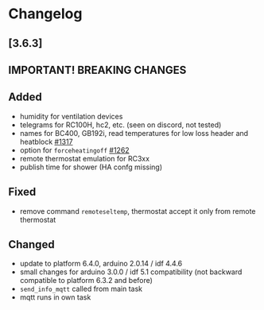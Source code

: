 # Changelog

## [3.6.3]

## **IMPORTANT! BREAKING CHANGES**

## Added

- humidity for ventilation devices
- telegrams for RC100H, hc2, etc. (seen on discord, not tested)
- names for BC400, GB192i, read temperatures for low loss header and heatblock [#1317](https://github.com/emsesp/EMS-ESP32/discussions/1317)
- option for `forceheatingoff` [#1262](https://github.com/emsesp/EMS-ESP32/issues/1262)
- remote thermostat emulation for RC3xx
- publish time for shower (HA confg missing)

## Fixed

- remove command `remoteseltemp`, thermostat accept it only from remote thermostat

## Changed

- update to platform 6.4.0, arduino 2.0.14 / idf 4.4.6
- small changes for arduino 3.0.0 / idf 5.1 compatibility (not backward compatible to platform 6.3.2 and before)
- `send_info_mqtt` called from main task
- mqtt runs in own task
